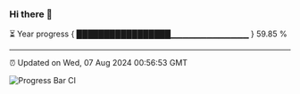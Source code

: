 ### Hi there 👋

⏳ Year progress { █████████████████▁▁▁▁▁▁▁▁▁▁▁▁▁ } 59.85 %

---

⏰ Updated on Wed, 07 Aug 2024 00:56:53 GMT

![Progress Bar CI](https://github.com/liununu/liununu/workflows/Progress%20Bar%20CI/badge.svg)

